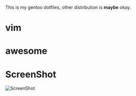 This is my gentoo dotfiles, other distribution is **maybe** okay.

# vim

# awesome

# ScreenShot

![ScreenShot](screenshot.png)
